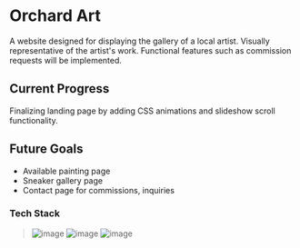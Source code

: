 # Orchard Art

A website designed for displaying the gallery of a local artist.
Visually representative of the artist's work.
Functional features such as commission requests will be implemented.

## Current Progress
Finalizing landing page by adding CSS animations and slideshow scroll functionality.

## Future Goals
- Available painting page
- Sneaker gallery page
- Contact page for commissions, inquiries

### Tech Stack
>![image](https://img.shields.io/badge/HTML5-E34F26?style=for-the-badge&logo=html5&logoColor=white) 
![image](https://img.shields.io/badge/CSS3-1572B6?style=for-the-badge&logo=css3&logoColor=white)
![image](https://img.shields.io/badge/JavaScript-323330?style=for-the-badge&logo=javascript&logoColor=F7DF1E)
